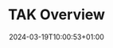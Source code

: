 ---
title: "TAK Overview"
description: "What is WinTAK"
icon: "icon/svg/kit.svg"
date: "2024-03-19T10:00:53+01:00"
lastmod: "2024-03-19T10:00:53+01:00"
draft: false
weight: 120
---